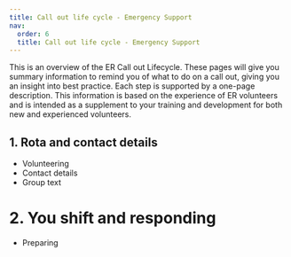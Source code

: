 ```yaml
---
title: Call out life cycle - Emergency Support
nav:
  order: 6
  title: Call out life cycle - Emergency Support
---
```

This is an overview of the ER Call out Lifecycle. These pages will give you summary information to remind you of what to do on a call out, giving you an insight into best practice. Each step is supported by a one-page description. This information is based on the experience of ER volunteers and is intended as a supplement to your training and development for both new and experienced volunteers.

## 1. Rota and contact details

* Volunteering
* Contact details
* Group text

# 2. You shift and responding

* Preparing

<!-- TODO finish -->